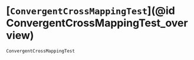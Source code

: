 
# [`ConvergentCrossMappingTest`](@id ConvergentCrossMappingTest_overview)

```@docs
ConvergentCrossMappingTest
```
